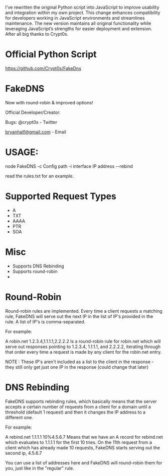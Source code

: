 I've rewritten the original Python script into JavaScript to improve usability and integration within my own project. This change enhances compatibility for developers working in JavaScript environments and streamlines maintenance. The new version maintains all original functionality while leveraging JavaScript’s strengths for easier deployment and extension. After all big thanks to Crypt0s.

# Official Python Script
https://github.com/Crypt0s/FakeDns

# FakeDNS

Now with round-robin & improved options!

Official Developer/Creator:

Bugs: @crypt0s - Twitter

bryanhalf@gmail.com - Email

# USAGE:
node FakeDNS -c Config path -i interface IP address --rebind

read the rules.txt for an example.

# Supported Request Types
- A
- TXT
- AAAA
- PTR
- SOA

# Misc
- Supports DNS Rebinding
- Supports round-robin
- 
# Round-Robin
Round-robin rules are implemented. Every time a client requests a matching rule, FakeDNS will serve out the next IP in the list of IP's provided in the rule.
A list of IP's is comma-separated.

For example:

A robin.net 1.2.3.4,1.1.1.1,2.2.2.2
Is a round-robin rule for robin.net which will serve out responses pointing to 1.2.3.4, 1.1.1.1, and 2.2.2.2, iterating through that order every time a request is made by any client for the robin.net entry.

NOTE : These IP's aren't included as a list to the client in the response - they still only get just one IP in the response (could change that later)

# DNS Rebinding
FakeDNS supports rebinding rules, which basically means that the server accepts a certain number of requests from a client for a domain until a threshold (default 1 request) and then it changes the IP address to a different one.

For example:

A rebind.net 1.1.1.1 10%4.5.6.7
Means that we have an A record for rebind.net which evaluates to 1.1.1.1 for the first 10 tries. On the 11th request from a client which has already made 10 requests, FakeDNS starts serving out the second ip, 4.5.6.7

You can use a list of addresses here and FakeDNS will round-robin them for you, just like in the "regular" rule.
